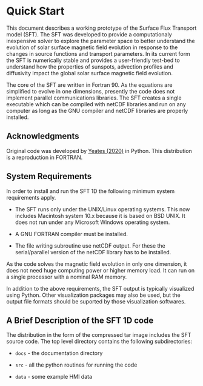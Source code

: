 # Quick Start

This document describes a working prototype of the Surface Flux
Transport model (SFT). The SFT was developed to provide a computationaly
inexpensive solver to explore the parameter space to better understand
the evolution of solar surface magnetic field evolution in response to
the changes in source functions and transport parameters. In its current
form the SFT is numerically stable and provides a user-friendly test-bed
to understand how the properties of sunspots, advection profiles and
diffusivity impact the global solar surface magnetic field evolution.

The core of the SFT are written in Fortran 90. As the equations are
simplified to evolve in one dimensions, presently the code does not
implement parallel communications libraries. The SFT creates a single
executable which can be compiled with netCDF libraries and run on any
computer as long as the GNU compiler and netCDF libraries are properly
installed.

## Acknowledgments

Original code was developed by [Yeates (2020)](https://doi.org/10.1007/s11207-020-01688-y) in Python. This distribution is a reproduction in FORTRAN.

## System Requirements

In order to install and run the SFT 1D the following minimum system
requirements apply.

- The SFT runs only under the UNIX/Linux operating systems. This now
  includes Macintosh system 10.x because it is based on BSD UNIX. It
  does not run under any Microsoft Windows operating system.

- A GNU FORTRAN compiler must be installed.

- The file writing subroutine use netCDF output. For these the
  serial/parallel version of the netCDF library has to be installed.

As the code solves the magnetic field evolution in only one dimension,
it does not need huge computing power or higher memory load. It can run
on a single processor with a nominal RAM memory.

In addition to the above requirements, the SFT output is typically
visualized using Python. Other visualization packages may also be used,
but the output file formats should be suported by those visualization
softwares.

## A Brief Description of the SFT 1D code

The distribution in the form of the compressed tar image includes the
SFT source code. The top level directory contains the following
subdirectories:

- `docs` - the documentation directory

- `src` - all the python routines for running the code

- `data` - some example HMI data
